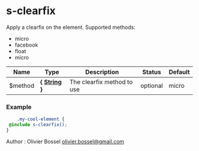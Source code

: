# s-clearfix

Apply a clearfix on the element.
Supported methods:
- micro
- facebook
- float
- micro



Name  |  Type  |  Description  |  Status  |  Default
------------  |  ------------  |  ------------  |  ------------  |  ------------
$method  |  **{ [String](http://www.sass-lang.com/documentation/file.SASS_REFERENCE.html#sass-script-strings) }**  |  The clearfix method to use  |  optional  |  micro

### Example
```scss
	.my-cool-element {
 @include s-clearfix();
}
```
Author : Olivier Bossel <olivier.bossel@gmail.com>